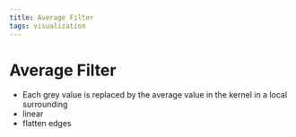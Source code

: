 ```yaml
---
title: Average Filter
tags: visualization
---
```


# Average Filter
- Each grey value is replaced by the average value in the kernel in a local surrounding
- linear
- flatten edges



















